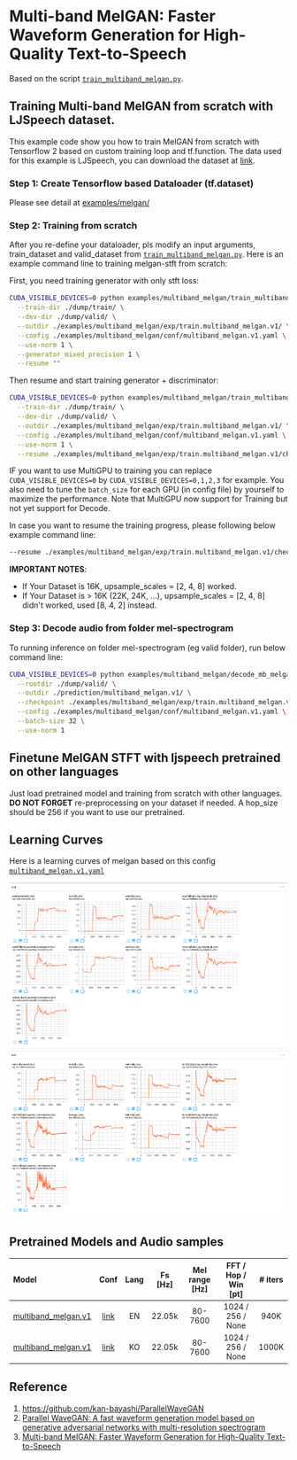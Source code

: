 # Multi-band MelGAN: Faster Waveform Generation for High-Quality Text-to-Speech
Based on the script [`train_multiband_melgan.py`](https://github.com/dathudeptrai/TensorflowTTS/tree/master/examples/multiband_melgan/train_multiband_melgan.py).

## Training Multi-band MelGAN from scratch with LJSpeech dataset.
This example code show you how to train MelGAN from scratch with Tensorflow 2 based on custom training loop and tf.function. The data used for this example is LJSpeech, you can download the dataset at  [link](https://keithito.com/LJ-Speech-Dataset/).

### Step 1: Create Tensorflow based Dataloader (tf.dataset)
Please see detail at [examples/melgan/](https://github.com/dathudeptrai/TensorflowTTS/tree/master/examples/melgan#step-1-create-tensorflow-based-dataloader-tfdataset)

### Step 2: Training from scratch
After you re-define your dataloader, pls modify an input arguments, train_dataset and valid_dataset from [`train_multiband_melgan.py`](https://github.com/dathudeptrai/TensorflowTTS/tree/master/examples/multiband_melgan/train_multiband_melgan.py). Here is an example command line to training melgan-stft from scratch:

First, you need training generator with only stft loss: 

```bash
CUDA_VISIBLE_DEVICES=0 python examples/multiband_melgan/train_multiband_melgan.py \
  --train-dir ./dump/train/ \
  --dev-dir ./dump/valid/ \
  --outdir ./examples/multiband_melgan/exp/train.multiband_melgan.v1/ \
  --config ./examples/multiband_melgan/conf/multiband_melgan.v1.yaml \
  --use-norm 1 \
  --generator_mixed_precision 1 \
  --resume ""
```

Then resume and start training generator + discriminator:

```bash
CUDA_VISIBLE_DEVICES=0 python examples/multiband_melgan/train_multiband_melgan.py \
  --train-dir ./dump/train/ \
  --dev-dir ./dump/valid/ \
  --outdir ./examples/multiband_melgan/exp/train.multiband_melgan.v1/ \
  --config ./examples/multiband_melgan/conf/multiband_melgan.v1.yaml \
  --use-norm 1 \
  --resume ./examples/multiband_melgan/exp/train.multiband_melgan.v1/checkpoints/ckpt-200000
```

IF you want to use MultiGPU to training you can replace `CUDA_VISIBLE_DEVICES=0` by `CUDA_VISIBLE_DEVICES=0,1,2,3` for example. You also need to tune the `batch_size` for each GPU (in config file) by yourself to maximize the performance. Note that MultiGPU now support for Training but not yet support for Decode. 

In case you want to resume the training progress, please following below example command line:

```bash
--resume ./examples/multiband_melgan/exp/train.multiband_melgan.v1/checkpoints/ckpt-100000
```

**IMPORTANT NOTES**:

- If Your Dataset is 16K, upsample_scales = [2, 4, 8] worked.
- If Your Dataset is > 16K (22K, 24K, ...), upsample_scales = [2, 4, 8] didn't worked, used [8, 4, 2] instead.

### Step 3: Decode audio from folder mel-spectrogram
To running inference on folder mel-spectrogram (eg valid folder), run below command line:

```bash
CUDA_VISIBLE_DEVICES=0 python examples/multiband_melgan/decode_mb_melgan.py \
  --rootdir ./dump/valid/ \
  --outdir ./prediction/multiband_melgan.v1/ \
  --checkpoint ./examples/multiband_melgan/exp/train.multiband_melgan.v1/checkpoints/generator-940000.h5 \
  --config ./examples/multiband_melgan/conf/multiband_melgan.v1.yaml \
  --batch-size 32 \
  --use-norm 1
```

## Finetune MelGAN STFT with ljspeech pretrained on other languages
Just load pretrained model and training from scratch with other languages. **DO NOT FORGET** re-preprocessing on your dataset if needed. A hop_size should be 256 if you want to use our pretrained.

## Learning Curves
Here is a learning curves of melgan based on this config [`multiband_melgan.v1.yaml`](https://github.com/dathudeptrai/TensorflowTTS/tree/master/examples/multiband_melgan/conf/multiband_melgan.v1.yaml)

<img src="fig/eval.png" height="300" width="850">

<img src="fig/train.png" height="300" width="850">

## Pretrained Models and Audio samples
| Model                                                                                                          | Conf                                                                                                                        | Lang  | Fs [Hz] | Mel range [Hz] | FFT / Hop / Win [pt] | # iters |
| :------                                                                                                        | :---:                                                                                                                       | :---: | :----:  | :--------:     | :---------------:    | :-----: |
| [multiband_melgan.v1](https://drive.google.com/drive/folders/1Hg82YnPbX6dfF7DxVs4c96RBaiFbh-cT?usp=sharing)             | [link](https://github.com/tensorspeech/TensorFlowTTS/tree/master/examples/multiband_melgan/conf/multiband_melgan.v1.yaml)          | EN    | 22.05k  | 80-7600        | 1024 / 256 / None    | 940K    |
| [multiband_melgan.v1](https://drive.google.com/drive/folders/199XCXER51PWf_VzUpOwxfY_8XDfeXuZl?usp=sharing)             | [link](https://github.com/dathudeptrai/TensorflowTTS/tree/master/examples/multiband_melgan/conf/multiband_melgan.v1.yaml)          | KO    | 22.05k  | 80-7600        | 1024 / 256 / None    | 1000K    |

## Reference

1. https://github.com/kan-bayashi/ParallelWaveGAN
2. [Parallel WaveGAN: A fast waveform generation model based on generative adversarial networks with multi-resolution spectrogram](https://arxiv.org/abs/1910.11480)
3. [Multi-band MelGAN: Faster Waveform Generation for High-Quality Text-to-Speech](https://arxiv.org/abs/2005.05106)